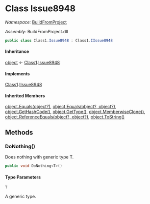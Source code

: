 ﻿# Class Issue8948

_Namespace:_ [BuildFromProject](BuildFromProject.md)

_Assembly:_ BuildFromProject.dll

```csharp
public class Class1.Issue8948 : Class1.IIssue8948
```

#### Inheritance

[object](https://learn.microsoft.com/dotnet/api/system.object) ← 
[Class1](BuildFromProject.Class1.md).[Issue8948](BuildFromProject.Class1.Issue8948.md)

#### Implements

[Class1](BuildFromProject.Class1.md).[IIssue8948](BuildFromProject.Class1.IIssue8948.md)

#### Inherited Members

[object.Equals(object?)](https://learn.microsoft.com/dotnet/api/system.object.equals#system-object-equals(system-object)), 
[object.Equals(object?, object?)](https://learn.microsoft.com/dotnet/api/system.object.equals#system-object-equals(system-object-system-object)), 
[object.GetHashCode()](https://learn.microsoft.com/dotnet/api/system.object.gethashcode), 
[object.GetType()](https://learn.microsoft.com/dotnet/api/system.object.gettype), 
[object.MemberwiseClone()](https://learn.microsoft.com/dotnet/api/system.object.memberwiseclone), 
[object.ReferenceEquals(object?, object?)](https://learn.microsoft.com/dotnet/api/system.object.referenceequals), 
[object.ToString()](https://learn.microsoft.com/dotnet/api/system.object.tostring)

## Methods

### DoNothing<T>()

Does nothing with generic type T.

```csharp
public void DoNothing<T>()
```

#### Type Parameters

`T`

A generic type.

